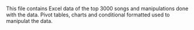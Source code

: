 This file contains Excel data of the top 3000 songs and manipulations done with the data.  Pivot tables, charts and conditional formatted used to manipulat the data.
